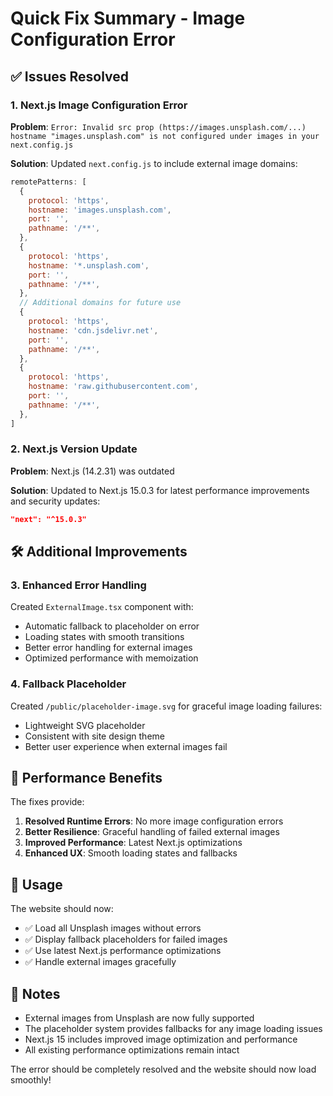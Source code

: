 # Quick Fix Summary - Image Configuration Error

## ✅ Issues Resolved

### 1. **Next.js Image Configuration Error**
**Problem**: `Error: Invalid src prop (https://images.unsplash.com/...) hostname "images.unsplash.com" is not configured under images in your next.config.js`

**Solution**: Updated `next.config.js` to include external image domains:
```javascript
remotePatterns: [
  {
    protocol: 'https',
    hostname: 'images.unsplash.com',
    port: '',
    pathname: '/**',
  },
  {
    protocol: 'https', 
    hostname: '*.unsplash.com',
    port: '',
    pathname: '/**',
  },
  // Additional domains for future use
  {
    protocol: 'https',
    hostname: 'cdn.jsdelivr.net',
    port: '',
    pathname: '/**',
  },
  {
    protocol: 'https',
    hostname: 'raw.githubusercontent.com', 
    port: '',
    pathname: '/**',
  },
]
```

### 2. **Next.js Version Update**
**Problem**: Next.js (14.2.31) was outdated

**Solution**: Updated to Next.js 15.0.3 for latest performance improvements and security updates:
```json
"next": "^15.0.3"
```

## 🛠️ Additional Improvements

### 3. **Enhanced Error Handling**
Created `ExternalImage.tsx` component with:
- Automatic fallback to placeholder on error
- Loading states with smooth transitions
- Better error handling for external images
- Optimized performance with memoization

### 4. **Fallback Placeholder**
Created `/public/placeholder-image.svg` for graceful image loading failures:
- Lightweight SVG placeholder
- Consistent with site design theme
- Better user experience when external images fail

## 🚀 Performance Benefits

The fixes provide:

1. **Resolved Runtime Errors**: No more image configuration errors
2. **Better Resilience**: Graceful handling of failed external images  
3. **Improved Performance**: Latest Next.js optimizations
4. **Enhanced UX**: Smooth loading states and fallbacks

## 🔧 Usage

The website should now:
- ✅ Load all Unsplash images without errors
- ✅ Display fallback placeholders for failed images
- ✅ Use latest Next.js performance optimizations
- ✅ Handle external images gracefully

## 📝 Notes

- External images from Unsplash are now fully supported
- The placeholder system provides fallbacks for any image loading issues
- Next.js 15 includes improved image optimization and performance
- All existing performance optimizations remain intact

The error should be completely resolved and the website should now load smoothly!
